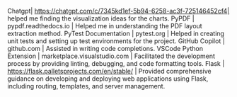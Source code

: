 Chatgpt| https://chatgpt.com/c/7345kd1ef-5b94-6258-ac3f-725146452cf4| helped me finding the visualization ideas for the charts.
PyPDF | pypdf.readthedocs.io | Helped me in understanding the PDF layout extraction method.
PyTest Documentation | pytest.org | Helped in creating unit tests and setting up test environments for the project.
GitHub Copilot | github.com | Assisted in writing code completions.
VSCode Python Extension | marketplace.visualstudio.com | Facilitated the development process by providing linting, debugging, and code formatting tools.
Flask | https://flask.palletsprojects.com/en/stable/ | Provided comprehensive guidance on developing and deploying web applications using Flask, including routing, templates, and server management.